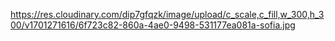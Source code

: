 https://res.cloudinary.com/dip7gfqzk/image/upload/c_scale,c_fill,w_300,h_300/v1701271616/6f723c82-860a-4ae0-9498-531177ea081a-sofia.jpg
